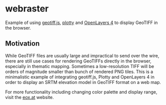 # webraster

Example of using [geotiff.js](https://github.com/constantinius/geotiff.js), [plotty](https://github.com/santilland/plotty) and [OpenLayers 4](https://openlayers.org) to display GeoTIFF in the browser.

## Motivation

While GeoTIFF files are usually large and impractical to send over the wire, there are still use cases for rendering GeoTIFFs directly in the browser, especially in thematic mapping. Sometimes a low-resolution TIFF will be orders of magnitude smaller than bunch of rendered PNG tiles. This is a minimalistic example of integrating geotiff.js, Plotty and OpenLayers 4 in order to display an SRTM elevation model in GeoTIFF format on a web map.

For more functionality including changing color palette and display range, visit the [eox.at](https://eox.at/tag/geotiff/) website.

